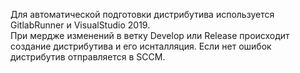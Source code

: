 Для автоматической подготовки дистрибутива используется GitlabRunner и VisualStudio 2019.  
При мердже изменений в ветку Develop или Release происходит создание дистрибутива и его иснталляция. Если нет ошибок дистрибутив отправляется в SCCM.
